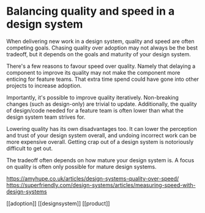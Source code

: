# Balancing quality and speed in a design system

When delivering new work in a design system, quality and speed are often competing goals. Chasing quality over adoption may not always be the best tradeoff, but it depends on the goals and maturity of your design system.

There's a few reasons to favour speed over quality. Namely that delaying a component to improve its quality may not make the component more enticing for feature teams. That extra time spend could have gone into other projects to increase adoption.

Importantly, it's possible to improve quality iteratively. Non-breaking changes (such as design-only) are trivial to update. Additionally, the quality of design/code needed for a feature team is often lower than what the design system team strives for.

Lowering quality has its own disadvantages too. It can lower the perception and trust of your design system overall, and undoing incorrect work can be more expensive overall. Getting crap out of a design system is notoriously difficult to get out.

The tradeoff often depends on how mature your design system is. A focus on quality is often only possible for mature design systems.

https://amyhupe.co.uk/articles/design-systems-quality-over-speed/
https://superfriendly.com/design-systems/articles/measuring-speed-with-design-systems

[[adoption]]
[[designsystem]]
[[product]]